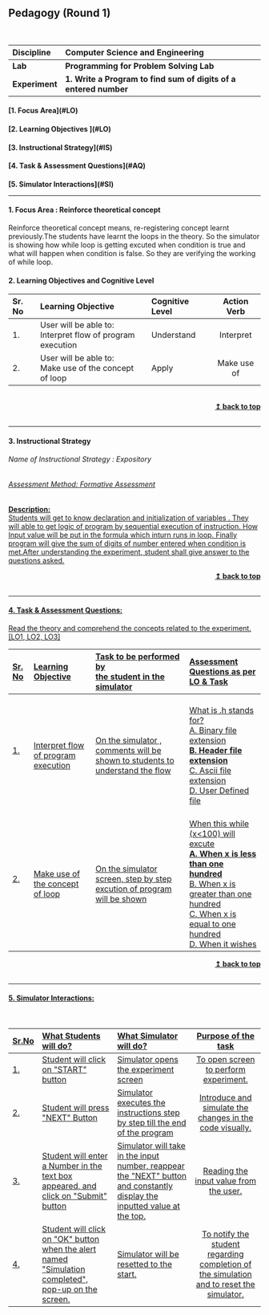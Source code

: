## Pedagogy (Round 1)
<p align="center">
<br>
</p>

<b>Discipline | <b>Computer Science and Engineering
:--|:--|
<b> Lab </b>| <b> Programming for Problem Solving Lab </b>
<b> Experiment</b>|     <b> 1. Write a Program to find sum of digits of a entered number


<h4> [1. Focus Area](#LO)
<h4> [2. Learning Objectives ](#LO)
<h4> [3. Instructional Strategy](#IS)
<h4> [4. Task & Assessment Questions](#AQ)
<h4> [5. Simulator Interactions](#SI)
<hr>

<a name="LO"></a></b>
#### 1. Focus Area : Reinforce theoretical concept
Reinforce theoretical concept means, re-registering concept learnt previously.The students have learnt the loops in the theory. So the simulator is showing how while loop is getting excuted when condition is true and what will happen when condition is false. So they are verifying the working of while loop.
#### 2. Learning Objectives and Cognitive Level


Sr. No |	Learning Objective	| Cognitive Level | Action Verb
:--|:--|:--|:-:
1.| User will be able to: <br>Interpret flow  of program execution <br> | Understand | Interpret
2.| User will be able to: <br>Make use of the concept of loop  <br>| Apply | Make use of
<br/>
<div align="right">
    <b><a href="#top">↥ back to top</a></b>
</div>
<br/>
<hr>

<a name="IS"></a>
#### 3. Instructional Strategy
###### Name of Instructional Strategy  : Expository    <u> 
###### Assessment Method: Formative Assessment


<u> <b>Description: </b></u>
<br>
Students will get to know declaration and initialization of variables . They will able to get  logic of program by sequential execution of instruction. How Input value will be put in the formula which inturn runs in loop. Finally program will give the sum of digits of number entered when condition is met.After understanding  the experiment, student shall give answer to the questions asked.
<br/>
<div align="right">
    <b><a href="#top">↥ back to top</a></b>
</div>
<br/>
<hr>

<a name="AQ"></a>
#### 4. Task & Assessment Questions:

Read the theory and comprehend the concepts related to the experiment. [LO1, LO2, LO3]
<br>

Sr. No |	Learning Objective	| Task to be performed by <br> the student  in the simulator | Assessment Questions as per LO & Task
:--|:--|:--|:-
1.|<br>Interpret flow  of program execution| <br> On the simulator , comments will be shown to students to understand the flow  |<br> What is .h stands for? <br>A. Binary file extension<br> <b>B. Header file extension</b> <br> C. Ascii file  extension<br> D. User Defined file | <br>
2.|<br> Make use of the concept of loop | <br>On the simulator screen, step by step excution of program will be shown| <br> When this while (x<100) will excute <br> <b>A. When x is less than one hundred</b> <br> B. When x is greater than one hundred<br>  C. When x is equal to one hundred<br>  D. When it wishes |<br> 

<div align="right">
    <b><a href="#top">↥ back to top</a></b>
</div> 
<br/>
<hr>

<a name="SI"></a>

#### 5. Simulator Interactions:
<br>

Sr.No | What Students will do? |	What Simulator will do?	| Purpose of the task
:--|:--|:--|:--:
1.| Student will click on "START" button <br> | Simulator opens the experiment screen <br> | To open screen to perform experiment.
2.| Student will press "NEXT" Button <br> | Simulator executes the instructions step by step till the end of the program<br> | Introduce and simulate the changes in the code visually.
3.| Student will enter a Number in the text box appeared, and click on "Submit" button <br> | Simulator will take in the input number, reappear the "NEXT" button and constantly display the inputted value at the top.<br> | Reading the input value from the user.
4.| Student will click on "OK" button when the alert named "Simulation completed", pop-up on the screen.| Simulator will be resetted to the start. | To notify the student regarding completion of the simulation and to reset the simulator.

